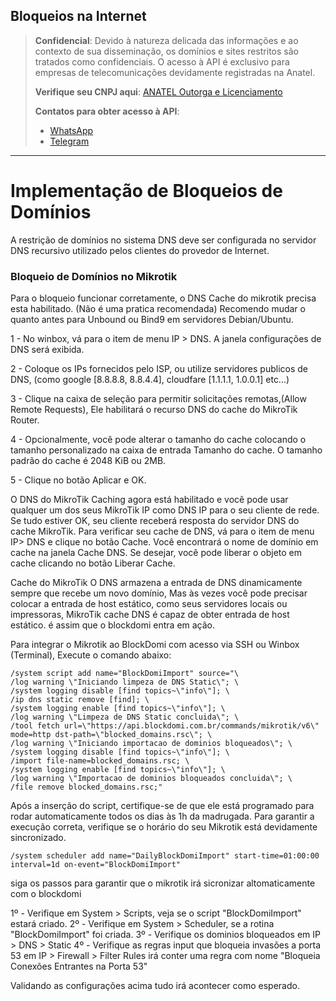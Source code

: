 ## Bloqueios na Internet

> **Confidencial**: Devido à natureza delicada das informações e ao contexto de sua disseminação, os domínios e sites restritos são tratados como confidenciais. O acesso à API é exclusivo para empresas de telecomunicações devidamente registradas na Anatel.
>
> **Verifique seu CNPJ aqui**: [ANATEL Outorga e Licenciamento](https://informacoes.anatel.gov.br/paineis/outorga-e-licenciamento)
>
> **Contatos para obter acesso à API**:
> - [WhatsApp](https://api.whatsapp.com/send/?phone=5584998667245&text=Como+obter+acesso+a+API%3F&type=phone_number&app_absent=0)
> - [Telegram](https://t.me/LucasMidia)

---

# Implementação de Bloqueios de Domínios

A restrição de domínios no sistema DNS deve ser configurada no servidor DNS recursivo utilizado pelos clientes do provedor de Internet.

### Bloqueio de Domínios no Mikrotik

Para o bloqueio funcionar corretamente, o DNS Cache do mikrotik precisa esta habilitado. (Não é uma pratica recomendada)
Recomendo mudar o quanto antes para Unbound ou Bind9 em servidores Debian/Ubuntu.

1 - No winbox, vá para o item de menu IP > DNS. A janela configurações de DNS será exibida.

2 - Coloque os IPs fornecidos pelo ISP, ou utilize servidores publicos de DNS, (como google [8.8.8.8, 8.8.4.4], cloudfare [1.1.1.1, 1.0.0.1] etc...)

3 - Clique na caixa de seleção para permitir solicitações remotas,(Allow Remote Requests), Ele habilitará o recurso DNS do cache do MikroTik Router.

4 - Opcionalmente, você pode alterar o tamanho do cache colocando o tamanho personalizado na caixa de entrada Tamanho do cache. O tamanho padrão do cache é 2048 KiB ou 2MB.

5 - Clique no botão Aplicar e OK.

O DNS do MikroTik Caching agora está habilitado e você pode usar qualquer um dos seus MikroTik IP como DNS IP para o seu cliente de rede. Se tudo estiver OK, seu cliente receberá resposta do servidor DNS do cache MikroTik. Para verificar seu cache de DNS, vá para o item de menu IP> DNS e clique no botão Cache. Você encontrará o nome de domínio em cache na janela Cache DNS. Se desejar, você pode liberar o objeto em cache clicando no botão Liberar Cache.

Cache do MikroTik O DNS armazena a entrada de DNS dinamicamente sempre que recebe um novo domínio, Mas às vezes você pode precisar colocar a entrada de host estático, como seus servidores locais ou impressoras, MikroTik cache DNS é capaz de obter entrada de host estático. é assim que o blockdomi entra em ação.

Para integrar o Mikrotik ao BlockDomi com acesso via SSH ou Winbox (Terminal), Execute o comando abaixo:
```plaintext
/system script add name="BlockDomiImport" source="\
/log warning \"Iniciando limpeza de DNS Static\"; \
/system logging disable [find topics~\"info\"]; \
/ip dns static remove [find]; \
/system logging enable [find topics~\"info\"]; \
/log warning \"Limpeza de DNS Static concluida\"; \
/tool fetch url=\"https://api.blockdomi.com.br/commands/mikrotik/v6\" mode=http dst-path=\"blocked_domains.rsc\"; \
/log warning \"Iniciando importacao de dominios bloqueados\"; \
/system logging disable [find topics~\"info\"]; \
/import file-name=blocked_domains.rsc; \
/system logging enable [find topics~\"info\"]; \
/log warning \"Importacao de dominios bloqueados concluida\"; \
/file remove blocked_domains.rsc;"
```
Após a inserção do script, certifique-se de que ele está programado para rodar automaticamente todos os dias às 1h da madrugada. Para garantir a execução correta, verifique se o horário do seu Mikrotik está devidamente sincronizado.
```plaintext
/system scheduler add name="DailyBlockDomiImport" start-time=01:00:00 interval=1d on-event="BlockDomiImport"
```
siga os passos para garantir que o mikrotik irá sicronizar altomaticamente com o blockdomi

1º - Verifique em System > Scripts, veja se o script "BlockDomiImport" estará criado.
2º - Verifique em System > Scheduler, se a rotina "BlockDomiImport" foi criada.
3º - Verifique os dominios bloqueados em IP > DNS > Static
4º - Verifique as regras input que bloqueia invasões a porta 53 em IP > Firewall > Filter Rules irá conter uma regra com nome "Bloqueia Conexões Entrantes na Porta 53"


Validando as configurações acima tudo irá acontecer como esperado.

